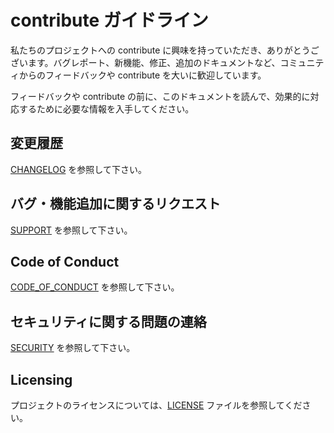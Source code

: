 #  contribute ガイドライン
私たちのプロジェクトへの contribute に興味を持っていただき、ありがとうございます。バグレポート、新機能、修正、追加のドキュメントなど、コミュニティからのフィードバックや contribute を大いに歓迎しています。

フィードバックや contribute の前に、このドキュメントを読んで、効果的に対応するために必要な情報を入手してください。

## 変更履歴
[CHANGELOG](CHANGELOG.md) を参照して下さい。

## バグ・機能追加に関するリクエスト
[SUPPORT](SUPPORT.md) を参照して下さい。

## Code of Conduct
[CODE_OF_CONDUCT](CODE_OF_CONDUCT.md) を参照して下さい。

## セキュリティに関する問題の連絡
[SECURITY](SECURITY.md) を参照して下さい。

## Licensing
プロジェクトのライセンスについては、[LICENSE](LICENSE.txt) ファイルを参照してください。